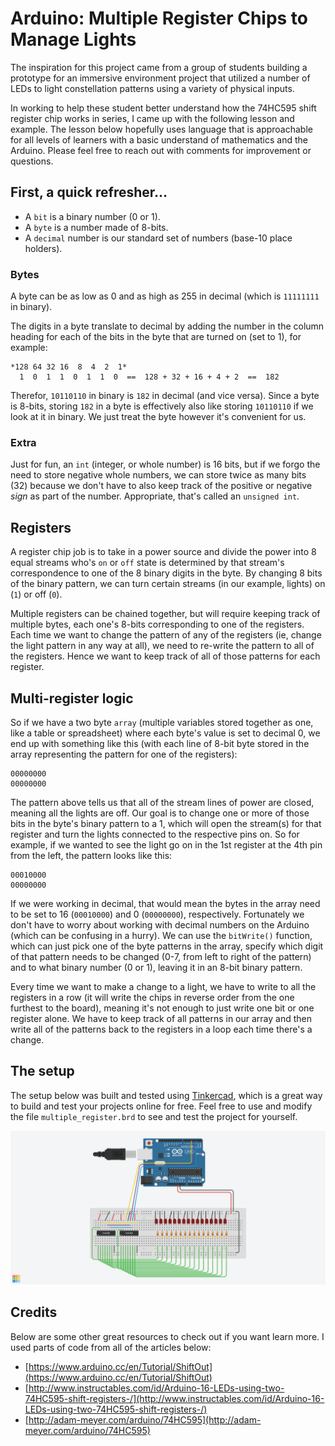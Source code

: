 # Arduino: Multiple Register Chips to Manage Lights

The inspiration for this project came from a group of students building a prototype for an immersive environment project that utilized a number of LEDs to light constellation patterns using a variety of physical inputs.

In working to help these student better understand how the 74HC595 shift register chip works in series, I came up with the following lesson and example. The lesson below hopefully uses language that is approachable for all levels of learners with a basic understand of mathematics and the Arduino. Please feel free to reach out with comments for improvement or questions.

## First, a quick refresher...

- A `bit` is a binary number (0 or 1).
- A `byte` is a number made of 8-bits.
- A `decimal` number is our standard set of numbers (base-10 place holders).

### Bytes

A byte can be as low as 0 and as high as 255 in decimal (which is `11111111` in binary).

The digits in a byte translate to decimal by adding the number in the column heading for each of the bits in the byte that are turned on (set to 1), for example:

```
*128 64 32 16  8  4  2  1*
  1  0  1  1  0  1  1  0  ==  128 + 32 + 16 + 4 + 2  ==  182
```

Therefor, `10110110` in binary is `182` in decimal (and vice versa). Since a byte is 8-bits, storing `182` in a byte is effectively also like storing `10110110` if we look at it in binary. We just treat the byte however it's convenient for us.

### Extra

Just for fun, an `int` (integer, or whole number) is 16 bits, but if we forgo the need to store negative whole numbers, we can store twice as many bits (32) because we don't have to also keep track of the positive or negative _sign_ as part of the number. Appropriate, that's called an `unsigned int`.

## Registers

A register chip job is to take in a power source and divide the power into 8 equal streams who's `on` or `off` state is determined by that stream's correspondence to one of the 8 binary digits in the byte. By changing 8 bits of the binary pattern, we can turn certain streams (in our example, lights) on (`1`) or off (`0`).

Multiple registers can be chained together, but will require keeping track of multiple bytes, each one's 8-bits corresponding to one of the registers. Each time we want to change the pattern of any of the registers (ie, change the light pattern in any way at all), we need to re-write the pattern to all of the registers. Hence we want to keep track of all of those patterns for each register.

## Multi-register logic

So if we have a two byte `array` (multiple variables stored together as one, like a table or spreadsheet) where each byte's value is set to decimal 0, we end up with something like this (with each line of 8-bit byte stored in the array representing the pattern for one of the registers):

```
00000000
00000000
```

The pattern above tells us that all of the stream lines of power are closed, meaning all the lights are off. Our goal is to change one or more of those bits in the byte's binary pattern to a 1, which will open the stream(s) for that register and turn the lights connected to the respective pins on. So for example, if we wanted to see the light go on in the 1st register at the 4th pin from the left, the pattern looks like this:

```
00010000
00000000
```

If we were working in decimal, that would mean the bytes in the array need to be set to 16 (`00010000`) and 0 (`00000000`), respectively. Fortunately we don't have to worry about working with decimal numbers on the Arduino (which can be confusing in a hurry). We can use ​​the `bitWrite()` function, which can just pick one of the byte patterns in the array, specify which digit of that pattern needs to be changed (0-7, from left to right of the pattern) and to what binary number (0 or 1), leaving it in an 8-bit binary pattern.

Every time we want to make a change to a light, we have to write to all the registers in a row (it will write the chips in reverse order from the one furthest to the board), meaning it's not enough to just write one bit or one register alone. We have to keep track of all patterns in our array and then write all of the patterns back to the registers in a loop each time there's a change.

## The setup

The setup below was built and tested using [Tinkercad](https://www.tinkercad.com), which is a great way to build and test your projects online for free. Feel free to use and modify the file `multiple_register.brd` to see and test the project for yourself.

![Arduino setup with multiple register chips](multi_register.png?raw=true "Arduino setup with multiple register chips")

## Credits

Below are some other great resources to check out if you want learn more. I used parts of code from all of the articles below:

- [https://www.arduino.cc/en/Tutorial/ShiftOut](https://www.arduino.cc/en/Tutorial/ShiftOut)
- [http://www.instructables.com/id/Arduino-16-LEDs-using-two-74HC595-shift-registers-/](http://www.instructables.com/id/Arduino-16-LEDs-using-two-74HC595-shift-registers-/)
- [http://adam-meyer.com/arduino/74HC595](http://adam-meyer.com/arduino/74HC595)
